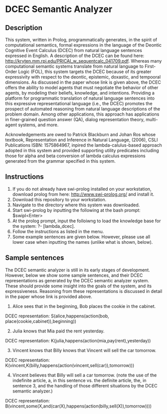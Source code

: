 # DCEC Semantic Analyzer

## Description
This system, written in Prolog, programmatically generates, in the spirit of computational semantics, formal expressions in the language of the Deontic Cognitive Event Calculus (DCEC) from natural language sentences expressed in English.  A description of the DCEC can be found here:  http://kryten.mm.rpi.edu/PRICAI_w_sequentcalc_041709.pdf.  Whereas many computational semantic systems translate from natural language to First-Order Logic (FOL), this system targets the DCEC because of its greater expressivity with respect to the deontic, epistemic, doxastic, and tempooral dimensions.  As discussed in the paper whose link is given above, the DCEC offers the ability to model agents that must negotiate the behavior of other agents, by modeling their beliefs, knowledge, and intentions.  Providing a platform for programmatic translation of natural language sentences into this expressive representational language (i.e., the DCEC) promotes the prospect of automated reasoning from natural language descriptions of the problem domain.  Among other applications, this approach has applications in finer-grained question answer (QA), dialog representation theory, multi-agent systems, and more.

Acknowledgements are owed to Patrick Blackburn and Johan Ros whose textbook, Representation and Inference in Natural Language, (2006), CSLI Publications ISBN:  1575864967, inpired the lambda-calulus-based approach adopted in this system and provided supporting utility predicates including those for alpha and beta conversion of lambda calculus expressions generated from the grammar specified in this system.

## Instructions

1.  If you do not already have swi-prolog installed on your workstation, download prolog from here: http://www.swi-prolog.org/ and install it.
2.  Download this repository to your workstation.
3.  Navigate to the directory where this system was downloaded.
4.  Start swi-prolog by inputting the following at the bash prompt: $swipl\<Enter\>  
5.  At the prolog prompt, input the folloiwng to load the knowledge base for the system:  ?- [lambda_dcec].
6.  Follow the instructions as listed in the menu.
7.  Some example sentences are given below.  However, please use all lower case when inputting the names (unlike what is shown, below).

## Sample sentences

The DCEC semantic analyzer is still in its early stages of development.  However, below we show some sample sentences, and their DCEC representations as generated by the DCEC semantic analyzer system.  These should provide some insight into the goals of the system, and its expressiveness.  Reasoning from these representations is discussed in detail in the paper whose link is provided above.

1.  Alice sees that in the beginning, Bob places the cookie in the cabinet.

DCEC representation:  S(alice,happens(action(bob, place(cookie,cabinet)),beginning))


2.  Julia knows that Mia paid the rent yesterday.

DCEC representation:  K(julia,happens(action(mia,pay(rent),yesterday))


3.  Vincent knows that Billy knows that Vincent will sell the car tomorrow.

DCEC representation:  K(vincent,K(billy,happens(action(vincent,sell(car)),tomorrow)))


4.  Vincent believes that Billy will sell a car tomorrow.  (note the use of the indefinite article, a, in this sentence vs. the definite article, the, in sentence 3, and the handling of those different situations by the DCEC semantic analyzer.)

DCEC representation:  B(vincent,some(X,and(car(X),happens(action(billy,sell(X)),tomorrow))))


